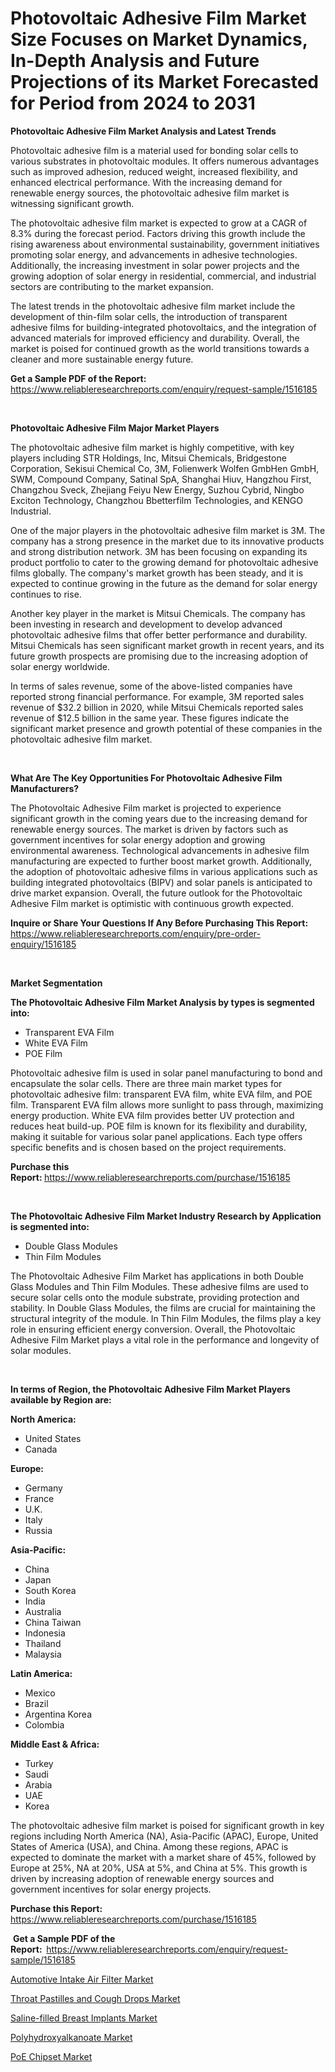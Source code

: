 <p><h1>Photovoltaic Adhesive Film Market Size Focuses on Market Dynamics, In-Depth Analysis and Future Projections of its Market Forecasted for Period from 2024 to 2031</h1></p><p><strong>Photovoltaic Adhesive Film Market Analysis and Latest Trends</strong></p>
<p><p>Photovoltaic adhesive film is a material used for bonding solar cells to various substrates in photovoltaic modules. It offers numerous advantages such as improved adhesion, reduced weight, increased flexibility, and enhanced electrical performance. With the increasing demand for renewable energy sources, the photovoltaic adhesive film market is witnessing significant growth.</p><p>The photovoltaic adhesive film market is expected to grow at a CAGR of 8.3% during the forecast period. Factors driving this growth include the rising awareness about environmental sustainability, government initiatives promoting solar energy, and advancements in adhesive technologies. Additionally, the increasing investment in solar power projects and the growing adoption of solar energy in residential, commercial, and industrial sectors are contributing to the market expansion.</p><p>The latest trends in the photovoltaic adhesive film market include the development of thin-film solar cells, the introduction of transparent adhesive films for building-integrated photovoltaics, and the integration of advanced materials for improved efficiency and durability. Overall, the market is poised for continued growth as the world transitions towards a cleaner and more sustainable energy future.</p></p>
<p><strong>Get a Sample PDF of the Report:&nbsp;</strong> <a href="https://www.reliableresearchreports.com/enquiry/request-sample/1516185">https://www.reliableresearchreports.com/enquiry/request-sample/1516185</a></p>
<p>&nbsp;</p>
<p><strong>Photovoltaic Adhesive Film Major Market Players</strong></p>
<p><p>The photovoltaic adhesive film market is highly competitive, with key players including STR Holdings, Inc, Mitsui Chemicals, Bridgestone Corporation, Sekisui Chemical Co, 3M, Folienwerk Wolfen GmbHen GmbH, SWM, Compound Company, Satinal SpA, Shanghai Hiuv, Hangzhou First, Changzhou Sveck, Zhejiang Feiyu New Energy, Suzhou Cybrid, Ningbo Exciton Technology, Changzhou Bbetterfilm Technologies, and KENGO Industrial.</p><p>One of the major players in the photovoltaic adhesive film market is 3M. The company has a strong presence in the market due to its innovative products and strong distribution network. 3M has been focusing on expanding its product portfolio to cater to the growing demand for photovoltaic adhesive films globally. The company's market growth has been steady, and it is expected to continue growing in the future as the demand for solar energy continues to rise.</p><p>Another key player in the market is Mitsui Chemicals. The company has been investing in research and development to develop advanced photovoltaic adhesive films that offer better performance and durability. Mitsui Chemicals has seen significant market growth in recent years, and its future growth prospects are promising due to the increasing adoption of solar energy worldwide.</p><p>In terms of sales revenue, some of the above-listed companies have reported strong financial performance. For example, 3M reported sales revenue of $32.2 billion in 2020, while Mitsui Chemicals reported sales revenue of $12.5 billion in the same year. These figures indicate the significant market presence and growth potential of these companies in the photovoltaic adhesive film market.</p></p>
<p>&nbsp;</p>
<p><strong>What Are The Key Opportunities For Photovoltaic Adhesive Film Manufacturers?</strong></p>
<p><p>The Photovoltaic Adhesive Film market is projected to experience significant growth in the coming years due to the increasing demand for renewable energy sources. The market is driven by factors such as government incentives for solar energy adoption and growing environmental awareness. Technological advancements in adhesive film manufacturing are expected to further boost market growth. Additionally, the adoption of photovoltaic adhesive films in various applications such as building integrated photovoltaics (BIPV) and solar panels is anticipated to drive market expansion. Overall, the future outlook for the Photovoltaic Adhesive Film market is optimistic with continuous growth expected.</p></p>
<p><strong>Inquire or Share Your Questions If Any Before Purchasing This Report:</strong> <a href="https://www.reliableresearchreports.com/enquiry/pre-order-enquiry/1516185">https://www.reliableresearchreports.com/enquiry/pre-order-enquiry/1516185</a></p>
<p>&nbsp;</p>
<p><strong>Market Segmentation</strong></p>
<p><strong>The Photovoltaic Adhesive Film Market Analysis by types is segmented into:</strong></p>
<p><ul><li>Transparent EVA Film</li><li>White EVA Film</li><li>POE Film</li></ul></p>
<p><p>Photovoltaic adhesive film is used in solar panel manufacturing to bond and encapsulate the solar cells. There are three main market types for photovoltaic adhesive film: transparent EVA film, white EVA film, and POE film. Transparent EVA film allows more sunlight to pass through, maximizing energy production. White EVA film provides better UV protection and reduces heat build-up. POE film is known for its flexibility and durability, making it suitable for various solar panel applications. Each type offers specific benefits and is chosen based on the project requirements.</p></p>
<p><strong>Purchase this Report:&nbsp;</strong><a href="https://www.reliableresearchreports.com/purchase/1516185">https://www.reliableresearchreports.com/purchase/1516185</a></p>
<p>&nbsp;</p>
<p><strong>The Photovoltaic Adhesive Film Market Industry Research by Application is segmented into:</strong></p>
<p><ul><li>Double Glass Modules</li><li>Thin Film Modules</li></ul></p>
<p><p>The Photovoltaic Adhesive Film Market has applications in both Double Glass Modules and Thin Film Modules. These adhesive films are used to secure solar cells onto the module substrate, providing protection and stability. In Double Glass Modules, the films are crucial for maintaining the structural integrity of the module. In Thin Film Modules, the films play a key role in ensuring efficient energy conversion. Overall, the Photovoltaic Adhesive Film Market plays a vital role in the performance and longevity of solar modules.</p></p>
<p>&nbsp;</p>
<p><strong>In terms of Region, the Photovoltaic Adhesive Film Market Players available by Region are:</strong></p>
<p>
    <p> <strong> North America: </strong>
        <ul>
            <li>United States</li>
            <li>Canada</li>
        </ul>
        </p> 
    <p> <strong> Europe: </strong>
        <ul>
            <li>Germany</li>
            <li>France</li>
            <li>U.K.</li>
            <li>Italy</li>
            <li>Russia</li>
        </ul>
        </p> 
    <p> <strong> Asia-Pacific: </strong>
        <ul>
            <li>China</li>
            <li>Japan</li>
            <li>South Korea</li>
            <li>India</li>
            <li>Australia</li>
            <li>China Taiwan</li>
            <li>Indonesia</li>
            <li>Thailand</li>
            <li>Malaysia</li>
        </ul>
        </p> 
    <p> <strong> Latin America: </strong>
        <ul>
            <li>Mexico</li>
            <li>Brazil</li>
            <li>Argentina Korea</li>
            <li>Colombia</li>
        </ul>
        </p> 
    <p> <strong> Middle East & Africa: </strong>
        <ul>
            <li>Turkey</li>
            <li>Saudi</li>
            <li>Arabia</li>
            <li>UAE</li>
            <li>Korea</li>
        </ul>
    </p>
    </p>
<p><p>The photovoltaic adhesive film market is poised for significant growth in key regions including North America (NA), Asia-Pacific (APAC), Europe, United States of America (USA), and China. Among these regions, APAC is expected to dominate the market with a market share of 45%, followed by Europe at 25%, NA at 20%, USA at 5%, and China at 5%. This growth is driven by increasing adoption of renewable energy sources and government incentives for solar energy projects.</p></p>
<p><strong>Purchase this Report: </strong><a href="https://www.reliableresearchreports.com/purchase/1516185">https://www.reliableresearchreports.com/purchase/1516185</a></p>
<p>&nbsp;<strong>Get a Sample PDF of the Report:&nbsp;&nbsp;</strong><a href="https://www.reliableresearchreports.com/enquiry/request-sample/1516185">https://www.reliableresearchreports.com/enquiry/request-sample/1516185</a></p>
<p><strong></strong></p>
<p><p><a href="https://fuschia-pecorino-a6d.notion.site/Automotive-Intake-Air-Filter-Market-Offer-Valuable-Insights-into-Market-Size-Market-Share-Market-T-b77227252c6844269a2556f00f651d44">Automotive Intake Air Filter Market</a></p><p><a href="https://florentine-yuzu-f42.notion.site/Throat-Pastilles-and-Cough-Drops-Market-Size-and-Examines-its-Market-Scope-with-a-Primary-Focus-on-ab48e207d84448ceba10b2d95bae19b4">Throat Pastilles and Cough Drops Market</a></p><p><a href="https://changeable-paste-463.notion.site/Saline-filled-Breast-Implants-Market-Growth-Market-Trends-COVID-19-Impact-and-Forecasts-for-perio-06a058c890554fb79b528d7099535470">Saline-filled Breast Implants Market</a></p><p><a href="https://view.publitas.com/reportprime-1/polyhydroxyalkanoate-market-research-report-the-key-to-successful-business-strategy-forecasted-for-period-from-2024-2031/">Polyhydroxyalkanoate Market</a></p><p><a href="https://view.publitas.com/reportprime-1/poe-chipset-market-size-market-share-and-global-market-analysis-report-2024-2031/">PoE Chipset Market</a></p></p>